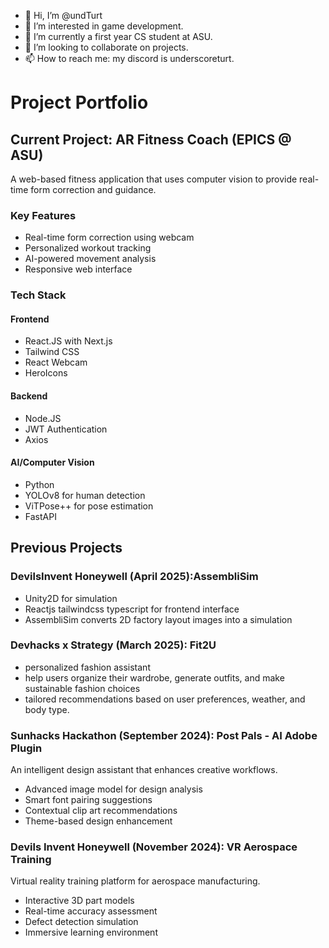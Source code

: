 - 👋 Hi, I’m @undTurt
- 👀 I’m interested in game development.
- 🌱 I’m currently a first year CS student at ASU.
- 💞️ I’m looking to collaborate on projects.
- 📫 How to reach me: my discord is underscoreturt.

# Project Portfolio

## Current Project: AR Fitness Coach (EPICS @ ASU)
A web-based fitness application that uses computer vision to provide real-time form correction and guidance.

### Key Features
- Real-time form correction using webcam
- Personalized workout tracking
- AI-powered movement analysis
- Responsive web interface

### Tech Stack
#### Frontend
- React.JS with Next.js
- Tailwind CSS
- React Webcam
- HeroIcons

#### Backend
- Node.JS
- JWT Authentication
- Axios

#### AI/Computer Vision
- Python
- YOLOv8 for human detection
- ViTPose++ for pose estimation
- FastAPI

## Previous Projects
### DevilsInvent Honeywell (April 2025):AssembliSim
- Unity2D for simulation
- Reactjs tailwindcss typescript for frontend interface
- AssembliSim converts 2D factory layout images into a simulation

### Devhacks x Strategy (March 2025): Fit2U
- personalized fashion assistant
- help users organize their wardrobe, generate outfits, and make sustainable fashion choices
- tailored recommendations based on user preferences, weather, and body type.

### Sunhacks Hackathon (September 2024): Post Pals - AI Adobe Plugin
An intelligent design assistant that enhances creative workflows.
- Advanced image model for design analysis
- Smart font pairing suggestions
- Contextual clip art recommendations
- Theme-based design enhancement

### Devils Invent Honeywell (November 2024): VR Aerospace Training
Virtual reality training platform for aerospace manufacturing.
- Interactive 3D part models
- Real-time accuracy assessment
- Defect detection simulation
- Immersive learning environment
